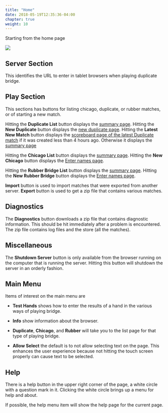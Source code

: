 ```yaml
---
title: "Home"
date: 2018-05-19T12:35:36-04:00
chapter: true
weight: 10
---
```


Starting from the home page

<div class="withBorder">

<img src="images/gen/Duplicate/HomePage.png" />

</div>

## Server Section

This identifies the URL to enter in tablet browsers when playing duplicate bridge.

## Play Section

This sections has buttons for listing chicago, duplicate, or rubber matches, or of starting a new match.

Hitting the **Duplicate List** button displays the [summary page](duplicate/summary.html).
Hitting the **New Duplicate** button displays the [new duplicate page](duplicate/new.html).
Hitting the **Latest New Match** button displays the [scoreboard page of the latest Duplicate match](duplicate/scoreboardcomplete.html) if it was created less than 4 hours ago.  Otherwise it displays the [summary page](duplicate/summary.html)

Hitting the **Chicago List** button displays the [summary page](chicago/list.html).
Hitting the **New Chicago** button displays the [Enter names page](chicago/four/names4.html).

Hitting the **Rubber Bridge List** button displays the [summary page](rubber/list.html).
Hitting the **New Rubber Bridge** button displays the [Enter names page](rubber/names.html).

**Import** button is used to import matches that were exported from another server.
**Export** button is used to get a zip file that contains various matches.

## Diagnostics

The **Diagnostics** button downloads a zip file that contains diagnostic information.  This should be hit immediately after a problem is encountered.  The zip file contains log files and the store (all the matches).

## Miscellaneous

The **Shutdown Server** button is only available from the browser running on the computer that is running the server.  Hitting this button will shutdown the server in an orderly fashion.

## Main Menu

Items of interest on the main menu are

- **Test Hands** shows how to enter the results of a hand in the various ways of playing bridge.

- **Info** show information about the browser.

- **Duplicate**, **Chicago**, and **Rubber** will take you to the list page for that type of playing bridge.

- **Allow Select** the default is to not allow selecting text on the page.  This enhances the user experience because not hitting the touch screen properly can cause text to be selected.

## Help

There is a help button in the upper right corner of the page, a white circle with a question mark in it.  Clicking the white circle brings up a menu for help and about.

If possible, the help menu item will show the help page for the current page.
